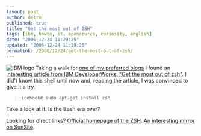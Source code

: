 ```yaml
---
layout: post
author: detro
published: true
title: "Get the most out of ZSH"
tags: [ibm, howto, it, opensource, curiosity, english]
date: "2006-12-24 11:29:25"
updated: "2006-12-24 11:29:25"
permalink: /2006/12/24/get-the-most-out-of-zsh/
---
```


<img src="http://www.ibm.com/i/v14/t/ibm-logo.gif" alt="IBM logo" align="left" />
Taking a walk for <a href="http://www.ossblog.it/post/1681/zsh-senza-limiti">one of my preferred blogs</a> I found an <a href="http://www-128.ibm.com/developerworks/aix/library/au-satzsh.html?ca=dnw-745">interesting article from IBM DeveloperWorks: "Get the most out of zsh"</a>.
I did't know this shell until now and, reading the article, I was convinced to give it a try.
<blockquote>
<code>icebook# sudo apt-get install zsh</code>
</blockquote>
Take a look at it. Is the Bash era over?

Looking for direct links?
<a href="http://www.zsh.org/">Official homepage of the ZSH</a>.
<a href="http://zsh.sunsite.dk/">An interesting mirror on SunSite</a>.

